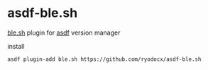 # asdf-ble.sh

[ble.sh](https://github.com/akinomyoga/ble.sh) plugin for [asdf](https://github.com/asdf-vm/asdf) version manager

install
```bash
asdf plugin-add ble.sh https://github.com/ryodocx/asdf-ble.sh
```
